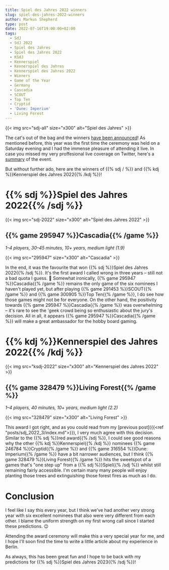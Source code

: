 ```yaml
---
title: Spiel des Jahres 2022 winners
slug: spiel-des-jahres-2022-winners
author: Markus Shepherd
type: post
date: 2022-07-16T19:00:00+02:00
tags:
  - SdJ
  - SdJ 2022
  - Spiel des Jahres
  - Spiel des Jahres 2022
  - KSdJ
  - Kennerspiel
  - Kennerspiel des Jahres
  - Kennerspiel des Jahres 2022
  - Winners
  - Game of the Year
  - Germany
  - Cascadia
  - SCOUT
  - Top Ten
  - Cryptid
  - 'Dune: Imperium'
  - Living Forest
---
```


{{< img src="sdj-all" size="x300" alt="Spiel des Jahres" >}}

The cat's out of the bag and the winners [have been announced](https://www.spiel-des-jahres.de/cascadia-ist-das-spiel-des-jahres-2022/)! As mentioned before, this year was the first time the ceremony was held on a Saturday evening and I had the immense pleasure of attending it live. In case you missed my very proffesional live coverage on Twitter, here's a [summary](https://twitter.com/MarkusRShepherd/status/1553060952559452160?s=20&t=cr68YeOuUltbs57V050Umg) of the event.

But without further ado, here are the winners of {{% sdj / %}} and {{% kdj %}}Kennerspiel des Jahres 2022{{% /kdj %}}!


# {{% sdj %}}Spiel des Jahres 2022{{% /sdj %}}

{{< img src="sdj-2022" size="x300" alt="Spiel des Jahres 2022" >}}


## {{% game 295947 %}}Cascadia{{% /game %}}

*1–4 players, 30–45 minutes, 10+ years, medium light (1.9)*

{{< img src="295947" size="x300" alt="Cascadia" >}}

In the end, it was the favourite that won {{% sdj %}}Spiel des Jahres 2022{{% /sdj %}}. It's the first award I called wrong in three years – still not a bad quota I guess. 🤷 Somewhat ironically, {{% game 295947 %}}Cascadia{{% /game %}} remains the only game of the six nominees I haven't played yet, but after playing {{% game 291453 %}}SCOUT{{% /game %}} and {{% game 300905 %}}Top Ten{{% /game %}}, I do see how those games might not be for everyone. On the other hand, the positivity towards {{% game 295947 %}}Cascadia{{% /game %}} was overwhelming – it's rare to see the 'geek crowd being so enthusiastic about the jury's decision. All in all, it appears {{% game 295947 %}}Cascadia{{% /game %}} will make a great ambassador for the hobby board gaming.


# {{% kdj %}}Kennerspiel des Jahres 2022{{% /kdj %}}

{{< img src="ksdj-2022" size="x300" alt="Kennerspiel des Jahres 2022" >}}


## {{% game 328479 %}}Living Forest{{% /game %}}

*1–4 players, 40 minutes, 10+ years, medium light (2.2)*

{{< img src="328479" size="x300" alt="Living Forest" >}}

This award I got right, and as you could read from my [previous post]({{<ref "posts/sdj_2022_3/index.md">}}), I very much agree with this decision. Similar to the {{% sdj %}}red award{{% /sdj %}}, I could see good reasons why the other {{% kdj %}}Kennerspiel{{% /kdj %}} nominees {{% game 246784 %}}Cryptid{{% /game %}} and {{% game 316554 %}}Dune: Imperium{{% /game %}} have a bit narrower audiences, but I think {{% game 328479 %}}Living Forest{{% /game %}} hits the sweetspot of a games that's "one step up" from a {{% sdj %}}Spiel{{% /sdj %}} whilst still remaining fairly accessible. I'm certain many many people will enjoy planting those trees and extinguishing those forest fires as much as I do.


# Conclusion

I feel like I say this every year, but I think we've had another very strong year with six excellent nominees that also were very different from each other. I blame the uniform strength on my first wrong call since I started these predictions. 😉

Attending the award ceremony will make this a very special year for me, and I hope I'll soon find the time to write a little article about my experience in Berlin.

As always, this has been great fun and I hope to be back with my predictions for {{% sdj %}}Spiel des Jahres 2023{{% /sdj %}}!
